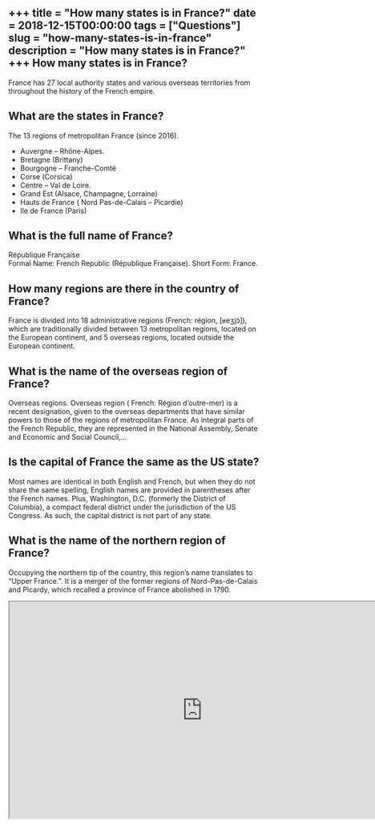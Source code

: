 +++
title = "How many states is in France?"
date = 2018-12-15T00:00:00
tags = ["Questions"]
slug = "how-many-states-is-in-france"
description = "How many states is in France?"
+++
How many states is in France?
-----------------------------

France has 27 local authority states and various overseas territories from throughout the history of the French empire.

What are the states in France?
------------------------------

The 13 regions of metropolitan France (since 2016).

- Auvergne – Rhône-Alpes.
- Bretagne (Brittany)
- Bourgogne – Franche-Comté
- Corse (Corsica)
- Centre – Val de Loire.
- Grand Est (Alsace, Champagne, Lorraine)
- Hauts de France ( Nord Pas-de-Calais – Picardie)
- Ile de France (Paris)

What is the full name of France?
--------------------------------

République Française  
Formal Name: French Republic (République Française). Short Form: France.

How many regions are there in the country of France?
----------------------------------------------------

France is divided into 18 administrative regions (French: région, \[ʁeʒjɔ̃\]), which are traditionally divided between 13 metropolitan regions, located on the European continent, and 5 overseas regions, located outside the European continent.

What is the name of the overseas region of France?
--------------------------------------------------

Overseas regions. Overseas region ( French: Région d’outre-mer) is a recent designation, given to the overseas departments that have similar powers to those of the regions of metropolitan France. As integral parts of the French Republic, they are represented in the National Assembly, Senate and Economic and Social Council,…

Is the capital of France the same as the US state?
--------------------------------------------------

Most names are identical in both English and French, but when they do not share the same spelling, English names are provided in parentheses after the French names. Plus, Washington, D.C. (formerly the District of Columbia), a compact federal district under the jurisdiction of the US Congress. As such, the capital district is not part of any state.

What is the name of the northern region of France?
--------------------------------------------------

Occupying the northern tip of the country, this region’s name translates to “Upper France.”. It is a merger of the former regions of Nord-Pas-de-Calais and Picardy, which recalled a province of France abolished in 1790.

<iframe allow="accelerometer; autoplay; clipboard-write; encrypted-media; gyroscope; picture-in-picture" allowfullscreen="" class="__youtube_prefs__  epyt-is-override  no-lazyload" data-no-lazy="1" data-origheight="433" data-origwidth="770" data-skipgform_ajax_framebjll="" height="433" id="_ytid_69325" loading="lazy" src="https://www.youtube.com/embed/ruykgMOYaqE?enablejsapi=1&autoplay=0&cc_load_policy=0&cc_lang_pref=&iv_load_policy=1&loop=0&modestbranding=0&rel=1&fs=1&playsinline=0&autohide=2&theme=dark&color=red&controls=1&" title="YouTube player" width="770"></iframe>